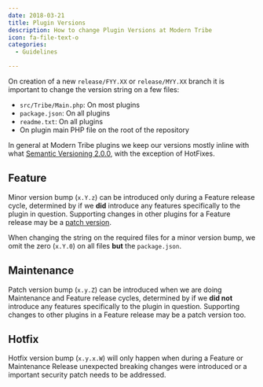 ```yaml
---
date: 2018-03-21
title: Plugin Versions
description: How to change Plugin Versions at Modern Tribe
icon: fa-file-text-o
categories:
  - Guidelines

---
```


On creation of a new `release/FYY.XX` or `release/MYY.XX` branch it is important to change the version string on a few files:
- `src/Tribe/Main.php`: On most plugins
- `package.json`: On all plugins
- `readme.txt`: On all plugins
- On plugin main PHP file on the root of the repository

In general at Modern Tribe plugins we keep our versions mostly inline with what [Semantic Versioning 2.0.0](http://semver.org),
with the exception of HotFixes.

## Feature

Minor version bump (`x.Y.z`) can be introduced only during a Feature release cycle, determined by if we **did** introduce any
features specifically to the plugin in question. Supporting changes in other plugins for a Feature release may be a [patch version](#maintenance-versions).

When changing the string on the required files for a minor version bump, we omit the zero (`x.Y.0`) on all files **but** the `package.json`.

## Maintenance

Patch version bump (`x.y.Z`) can be introduced when we are doing Maintenance and Feature release cycles, determined by if
we **did not** introduce any features specifically to the plugin in question. Supporting changes to other plugins in a
Feature release may be a patch version too.

## Hotfix

Hotfix version bump (`x.y.x.W`) will only happen when during a Feature or Maintenance Release unexpected breaking changes
were introduced or a important security patch needs to be addressed.
